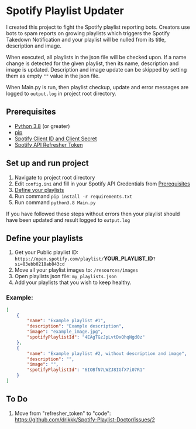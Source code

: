# Spotify Playlist Updater

I created this project to fight the Spotify playlist reporting bots.
Creators use bots to spam reports on growing playlists which triggers the Spotify Takedown Notification and your
playlist will be nulled from its title, description and image.

When executed, all playlists in the json file will be checked upon. If a name change is detected for the given playlist, then its name, description and image is updated.
Description and image update can be skipped by setting them as empty ```""``` value in the json file.

When Main.py is run, then playlist checkup, update and error messages are logged to ```output.log``` in project root directory.

## Prerequisites

- [Python 3.8](https://www.python.org/downloads/) (or greater)
- [pip](https://pip.pypa.io/en/stable/installation/)
- [Spotify Client ID and Client Secret](https://developer.spotify.com/documentation/web-api/concepts/apps)
- [Spotify API Refresher Token](https://developer.spotify.com/documentation/ios/concepts/token-swap-and-refresh)

## Set up and run project

1. Navigate to project root directory
2. Edit ```config.ini``` and fill in your Spotify API Credentials from [Prerequisites](#prerequisites)
3. [Define your playlists](#define-your-playlists)
4. Run command ```pip install -r requirements.txt```
5. Run command ```python3.8 Main.py```

If you have followed these steps without errors then your playlist should have been updated and result logged to ```output.log```

## Define your playlists

1. Get your Public playlist ID: ```https://open.spotify.com/playlist/```__YOUR_PLAYLIST_ID__```?si=83ebb0218ab843cd```
2. Move all your playlist images to: ```/resources/images```
3. Open playlists json file: ```my_playlists.json```
4. Add your playlists that you wish to keep healthy. 

### Example:

```json
[
    {
        "name": "Example playlist #1",
        "description": "Example description",
        "image": "example_image.jpg",
        "spotifyPlaylistId": "4EAgTGzJpLvtDxQhqNgd0z"
    },
    {
        "name": "Example playlist #2, without description and image",
        "description": "",
        "image": "",
        "spotifyPlaylistId": "6IOBfN7LWZJ8IGfX7i07R1"
    }
]
```

## To Do

1. Move from "refresher_token" to "code": https://github.com/drikkk/Spotify-Playlist-Doctor/issues/2
